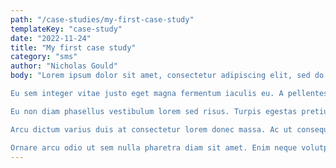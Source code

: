 ```yaml
---
path: "/case-studies/my-first-case-study"
templateKey: "case-study"
date: "2022-11-24"
title: "My first case study"
category: "sms"
author: "Nicholas Gould"
body: "Lorem ipsum dolor sit amet, consectetur adipiscing elit, sed do eiusmod tempor incididunt ut labore et dolore magna aliqua. Commodo ullamcorper a lacus vestibulum sed arcu non odio. Tempus iaculis urna id volutpat. Est ante in nibh mauris. A lacus vestibulum sed arcu non odio euismod. Neque vitae tempus quam pellentesque nec nam. Consequat interdum varius sit amet mattis vulputate enim nulla aliquet. Cursus vitae congue mauris rhoncus aenean vel elit. Ipsum nunc aliquet bibendum enim facilisis. Imperdiet nulla malesuada pellentesque elit. Ut placerat orci nulla pellentesque dignissim enim. Sed id semper risus in hendrerit. Facilisis magna etiam tempor orci. Quis varius quam quisque id diam vel quam elementum. Vel quam elementum pulvinar etiam. Maecenas sed enim ut sem viverra aliquet eget sit. Proin sagittis nisl rhoncus mattis rhoncus urna neque viverra justo. Vel pretium lectus quam id leo in vitae turpis. Sed augue lacus viverra vitae congue eu.

Eu sem integer vitae justo eget magna fermentum iaculis eu. A pellentesque sit amet porttitor eget dolor morbi. Commodo viverra maecenas accumsan lacus. Arcu cursus euismod quis viverra. Dictum non consectetur a erat nam. Orci nulla pellentesque dignissim enim sit amet. Aliquet porttitor lacus luctus accumsan tortor posuere ac. Feugiat nibh sed pulvinar proin gravida hendrerit lectus. Nisi est sit amet facilisis. Volutpat commodo sed egestas egestas fringilla phasellus faucibus scelerisque.

Eu non diam phasellus vestibulum lorem sed risus. Turpis egestas pretium aenean pharetra. Rutrum quisque non tellus orci ac auctor augue mauris. Ornare quam viverra orci sagittis eu volutpat. Magna ac placerat vestibulum lectus mauris ultrices eros. Sed risus ultricies tristique nulla aliquet enim tortor at auctor. Sit amet porttitor eget dolor. Semper auctor neque vitae tempus quam pellentesque. Hac habitasse platea dictumst vestibulum rhoncus est pellentesque elit ullamcorper. Id interdum velit laoreet id donec ultrices tincidunt arcu. Adipiscing tristique risus nec feugiat in. Ac odio tempor orci dapibus. Ullamcorper eget nulla facilisi etiam. Magna fringilla urna porttitor rhoncus dolor purus. Amet dictum sit amet justo donec enim diam vulputate ut. Vitae purus faucibus ornare suspendisse sed nisi. Sodales neque sodales ut etiam sit.

Arcu dictum varius duis at consectetur lorem donec massa. Ac ut consequat semper viverra nam libero justo. Massa ultricies mi quis hendrerit dolor magna eget est. Pellentesque elit eget gravida cum sociis. In ante metus dictum at tempor commodo ullamcorper a. Maecenas volutpat blandit aliquam etiam. Eu volutpat odio facilisis mauris sit. Est ullamcorper eget nulla facilisi etiam dignissim diam quis. Felis donec et odio pellentesque diam volutpat commodo sed egestas. Leo integer malesuada nunc vel risus commodo viverra maecenas accumsan. Justo donec enim diam vulputate ut. Leo vel fringilla est ullamcorper eget nulla. Rhoncus est pellentesque elit ullamcorper dignissim cras tincidunt lobortis feugiat. Gravida neque convallis a cras.

Ornare arcu odio ut sem nulla pharetra diam sit amet. Enim neque volutpat ac tincidunt vitae semper quis lectus nulla. Amet tellus cras adipiscing enim eu turpis egestas. Pharetra magna ac placerat vestibulum lectus mauris. Nam aliquam sem et tortor consequat id porta. Aliquam ut porttitor leo a diam sollicitudin tempor id. Malesuada fames ac turpis egestas sed tempus urna et. Euismod lacinia at quis risus sed vulputate odio. Imperdiet proin fermentum leo vel orci porta. Vulputate eu scelerisque felis imperdiet. Tempor commodo ullamcorper a lacus vestibulum sed arcu non. Aliquam nulla facilisi cras fermentum odio eu. Vitae congue eu consequat ac. Placerat vestibulum lectus mauris ultrices eros in cursus turpis massa. Hendrerit gravida rutrum quisque non tellus orci ac. Ut ornare lectus sit amet est placerat in."
---
```

